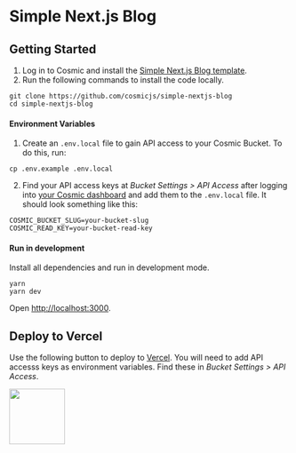 # Simple Next.js Blog

## Getting Started

1. Log in to Cosmic and install the [Simple Next.js Blog template](https://www.cosmicjs.com/marketplace/templates/simple-nextjs-blog).
2. Run the following commands to install the code locally.

```
git clone https://github.com/cosmicjs/simple-nextjs-blog
cd simple-nextjs-blog
```

#### Environment Variables

1. Create an `.env.local` file to gain API access to your Cosmic Bucket. To do this, run:

```
cp .env.example .env.local
```

2. Find your API access keys at <em>Bucket Settings &gt; API Access</em> after logging into [your Cosmic dashboard](https://app.cosmicjs.com/login) and add them to the `.env.local` file. It should look something like this:

```
COSMIC_BUCKET_SLUG=your-bucket-slug
COSMIC_READ_KEY=your-bucket-read-key
```

#### Run in development

Install all dependencies and run in development mode.

```
yarn
yarn dev
```

Open [http://localhost:3000](http://localhost:3000).

## Deploy to Vercel

<p>Use the following button to deploy to <a href="https://vercel.com/" rel="noopener noreferrer" target="_blank">Vercel</a>. You will need to add API accesss keys as environment variables. Find these in <em>Bucket Settings &gt; API Access</em>.</p>
<p>
<a href="https://vercel.com/import/git?c=1&s=https://github.com/cosmicjs/simple-nextjs-blog&env=COSMIC_BUCKET_SLUG,COSMIC_READ_KEY" rel="noopener noreferrer" target="_blank"><img src="https://cdn.cosmicjs.com/d3f0d5e0-c064-11ea-9a05-6f8a16b0b14c-deploy-to-vercel.svg" style="width: 100px;" class="fr-fic fr-dib fr-fil"></a>
</p>
